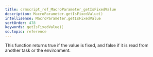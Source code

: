 ```yaml
---
title: crmscript_ref_MacroParameter_getIsFixedValue
description: MacroParameter.getIsFixedValue()
intellisense: MacroParameter.getIsFixedValue
sortOrder: 478
keywords: getIsFixedValue()
so.topic: reference
---
```


This function returns true if the value is fixed, and false if it is read from another task or the environment.


